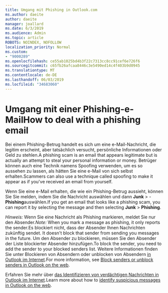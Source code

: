 ```yaml
---
title: Umgang mit Phishing in Outlook.com
ms.author: daeite
author: daeite
manager: joallard
ms.date: 6/3/2019
ms.audience: Admin
ms.topic: article
ROBOTS: NOINDEX, NOFOLLOW
localization_priority: Normal
ms.custom:
- "9000289"
ms.openlocfilehash: ce55ab1025bd4b3f22c7313cc8cc91cef6e726f6
ms.sourcegitcommit: c65fb26afcaa8446c3e5490ed14c4f403b9d0945
ms.translationtype: MT
ms.contentlocale: de-DE
ms.lasthandoff: 06/03/2019
ms.locfileid: "34683060"
---
```

# <a name="how-to-deal-with-a-phishing-email"></a><span data-ttu-id="117e7-102">Umgang mit einer Phishing-e-Mail</span><span class="sxs-lookup"><span data-stu-id="117e7-102">How to deal with a phishing email</span></span>

<span data-ttu-id="117e7-103">Bei einem Phishing-Betrug handelt es sich um eine e-Mail-Nachricht, die legitim erscheint, aber tatsächlich versucht, persönliche Informationen oder Geld zu stehlen.</span><span class="sxs-lookup"><span data-stu-id="117e7-103">A phishing scam is an email that appears legitimate but is actually an attempt to steal your personal information or money.</span></span> <span data-ttu-id="117e7-104">Betrüger können auch eine Technik namens Spoofing verwenden, um es so aussehen zu lassen, als hätten Sie eine e-Mail von sich selbst erhalten.</span><span class="sxs-lookup"><span data-stu-id="117e7-104">Scammers can also use a technique called spoofing to make it appear as if you've received an email from yourself.</span></span>

<span data-ttu-id="117e7-105">Wenn Sie eine e-Mail erhalten, die wie ein Phishing-Betrug aussieht, können Sie Sie melden, indem Sie die Nachricht auswählen und dann **Junk** > -**Phishing**auswählen.</span><span class="sxs-lookup"><span data-stu-id="117e7-105">If you get an email that looks like a phishing scam, you can report it by selecting the message and then selecting **Junk** > **Phishing**.</span></span>

<span data-ttu-id="117e7-106">*Hinweis:* Wenn Sie eine Nachricht als Phishing markieren, meldet Sie nur den Absender.</span><span class="sxs-lookup"><span data-stu-id="117e7-106">*Note:* When you mark a message as phishing, it only reports the sender.</span></span><span data-ttu-id="117e7-107">Es blockiert nicht, dass der Absender Ihnen Nachrichten zukünftig sendet.</span><span class="sxs-lookup"><span data-stu-id="117e7-107"> It doesn't block that sender from sending you messages in the future.</span></span> <span data-ttu-id="117e7-108">Um den Absender zu blockieren, müssen Sie den Absender der Liste blockierter Absender hinzufügen.</span><span class="sxs-lookup"><span data-stu-id="117e7-108">To block the sender, you need to add the sender to your blocked senders list.</span></span> <span data-ttu-id="117e7-109">Weitere Informationen finden Sie unter Blockieren von Absendern oder unblocken von Absendern [in Outlook im Internet](https://support.office.com/article/9bf812d4-6995-4d19-901a-76d6e26939b0).</span><span class="sxs-lookup"><span data-stu-id="117e7-109">For more information, see [Block senders or unblock senders in Outlook on the web](https://support.office.com/article/9bf812d4-6995-4d19-901a-76d6e26939b0).</span></span>

<span data-ttu-id="117e7-110">Erfahren Sie mehr über [das Identifizieren von verdächtigen Nachrichten in Outlook im Internet](https://support.office.com/article/3d44102b-6ce3-4f7c-a359-b623bec82206).</span><span class="sxs-lookup"><span data-stu-id="117e7-110">Learn more about how to [identify suspicious messages in Outlook on the web](https://support.office.com/article/3d44102b-6ce3-4f7c-a359-b623bec82206).</span></span>